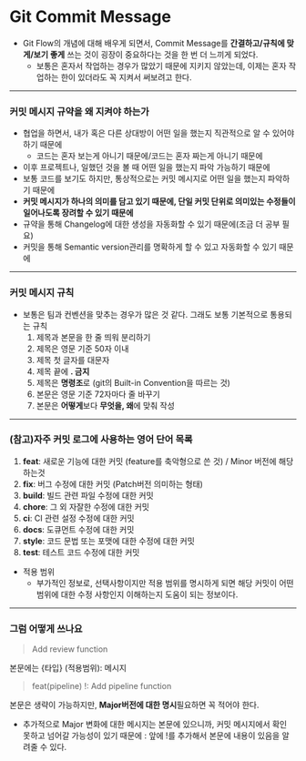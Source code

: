 # Git Commit Message

* Git Flow의 개념에 대해 배우게 되면서, Commit Message를 **간결하고/규칙에 맞게/보기 좋게** 쓰는 것이 굉장이 중요하다는 것을 한 번 더 느끼게 되었다.
  * 보통은 혼자서 작업하는 경우가 많았기 때문에 지키지 않았는데, 이제는 혼자 작업하는 한이 있더라도 꼭 지켜서 써보려고 한다. 

---

### 커밋 메시지 규약을 왜 지켜야 하는가

* 협업을 하면서, 내가 혹은 다른 상대방이 어떤 일을 했는지 직관적으로 알 수 있어야 하기 때문에
  * 코드는 혼자 보는게 아니기 때문에/코드는 혼자 짜는게 아니기 때문에
* 이후 프로젝트나, 일했던 것을 볼 때 어떤 일을 했는지 파악 가능하기 때문에
* 보통 코드를 보기도 하지만, 통상적으로는 커밋 메시지로 어떤 일을 했는지 파악하기 때문에
* **커밋 메시지가 하나의 의미를 담고 있기 때문에, 단일 커밋 단위로 의미있는 수정들이 일어나도록 장려할 수 있기 때문에**
* 규약을 통해 Changelog에 대한 생성을 자동화할 수 있기 때문에(조금 더 공부 필요)
* 커밋을 통해 Semantic version관리를 명확하게 할 수 있고 자동화할 수 있기 때문에

---

### 커밋 메시지 규칙

* 보통은 팀과 컨벤션을 맞추는 경우가 많은 것 같다. 그래도 보통 기본적으로 통용되는 규칙
  1. 제목과 본문을 한 줄 띄워 분리하기
  2. 제목은 영문 기준 50자 이내
  3. 제목 첫 글자를 대문자
  4. 제목 끝에 **. 금지**
  5. 제목은 **명령조**로 (git의 Built-in Convention을 따르는 것)
  6. 본문은 영문 기준 72자마다 줄 바꾸기
  7. 본문은 **어떻게**보다 **무엇을, 왜**에 맞춰 작성

---

### (참고)자주 커밋 로그에 사용하는 영어 단어 목록

1. **feat**: 새로운 기능에 대한 커밋 (feature를 축악형으로 쓴 것) / Minor 버전에 해당하는것
2. **fix**: 버그 수정에 대한 커밋 (Patch버전 의미하는 형태)
3. **build**: 빌드 관련 파일 수정에 대한 커밋
4. **chore**: 그 외 자잘한 수정에 대한 커밋
5. **ci**: CI 관련 설정 수정에 대한 커밋
6. **docs**: 도큐먼트 수정에 대한 커밋
7. **style**: 코드 문법 또는 포맷에 대한 수정에 대한 커밋
8. **test**: 테스트 코드 수정에 대한 커밋

* 적용 범위
  * 부가적인 정보로, 선택사항이지만 적용 범위를 명시하게 되면 해당 커밋이 어떤 범위에 대한 수정 사항인지 이해하는지 도움이 되는 정보이다.

---

### 그럼 어떻게 쓰나요

> Add review function

본문에는 {타입} (적용범위): 메시지

>feat(pipeline) !: Add pipeline function

본문은 생략이 가능하지만, **Major버전에 대한 명시**필요하면 꼭 적어야 한다.

+ 추가적으로 Major 변화에 대한 메시지는 본문에 있으니까, 커밋 메시지에서 확인 못하고 넘어갈 가능성이 있기 때문에 : 앞에 !를 추가해서 본문에 내용이 있음을 알려줄 수 있다.



